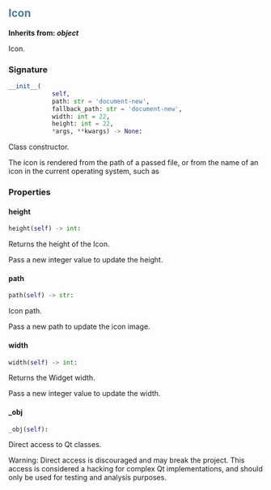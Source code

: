 

## <h2 style="color: #4d7c99;">Icon</h2>


**Inherits from: _object_**

Icon.


### Signature

```python
__init__(
            self,
            path: str = 'document-new',
            fallback_path: str = 'document-new',
            width: int = 22,
            height: int = 22,
            *args, **kwargs) -> None:
```

Class constructor.

  The icon is rendered from the path of a passed file, or from the name 
  of an icon in the current operating system, such as 


### Properties


#### height

```python
height(self) -> int:
```

Returns the height of the Icon.

  Pass a new integer value to update the height.
  

#### path

```python
path(self) -> str:
```

Icon path.

  Pass a new path to update the icon image.
  

#### width

```python
width(self) -> int:
```

Returns the Widget width.

  Pass a new integer value to update the width.
  

#### _obj

```python
_obj(self):
```

Direct access to Qt classes.

  Warning: Direct access is discouraged and may break the project. 
  This access is considered a hacking for complex Qt implementations, 
  and should only be used for testing and analysis purposes.
  
